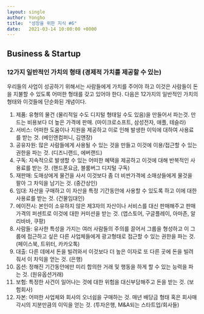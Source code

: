 ```yaml
---
layout: single
author: Yongho
title:  "성장을 위한 지식 #6"
date:   2021-03-14 10:00:00 +0000
---
```


## Business & Startup
### 12가지 일반적인 가치의 형태 (경제적 가치를 제공할 수 있는)
 우리들의 사업이 성공하기 위해서는 사람들에게 가치를 주어야 하고 이것은 사람들이 돈을 지불할 수 있도록 어떠한 형태를 갖고 있어야 한다. 다음은 12가지의 일반적인 가치의 형태와 이것들에 단순화된 개념이다.

 1. 제품: 유형의 물건 (물리적일 수도 디지털 형태일 수도 있음)을 만들어서 파는것. 만드는 비용보다 더 높은 가격에 판매. (마이크로소프트, 삼성전자, 애플, 테슬라)
 2. 서비스: 어떠한 도움이나 지원을 제공하고 이로 인해 발생한 이익에 대하여 사용료를 받는 것. (베인앤컴퍼니, 김앤장)
 3. 공유자원: 많은 사람들에게 사용될 수 있는 것을 만들고 이것에 이용/접근할 수 있는 권한을 파는 것. (디즈니랜드, 에버랜드) 
 4. 구독: 지속적으로 발생할 수 있는 어떠한 혜택을 제공하고 이것에 대해 반복적인 사용료를 받는 것. (핸드폰요금, 블룸버그 디지털 구독)
 5. 재판매: 도매상에게 물건을 사서 이것보다 좀 더 비싼가격에 소매상들에게 물것을 팔아 그 차익을 남기는 것. (중간상인) 
 6. 임대: 자산을 구매하고 이 자산을 특정 기간동안에 사용할 수 있도록 하고 이에 대한 사용료를 받는 것. (건물임대인) 
 7. 에이전시: 본인이 소유하지 않은 제3자의 자산이나 서비스를 대신 판매해주고 판매가격의 퍼센트로 이것에 대한 커미션을 받는 것. (앱스토어, 구글플레이, 아마존, 알리바바, 쿠팡) 
 8. 사람들: 유사한 특성을 가지는 여러 사람들의 주의를 끌어서 그룹을 형성하고 이 그룹에 접근하고 싶은 다른 사업체들에게 광고형태로 접근할 수 있는 권한을 파는 것. (페이스북, 트위터, 카카오톡) 
 9. 대출: 다른 데에서 돈을 빌려와서 이것보다 더 높은 이자로 또 다른 곳에 돈을 빌려줘서 이 차익을 얻는 것. (은행) 
 10. 옵션: 정해진 기간동안에만 미리 합의한 거래 및 행동을 하게 할 수 있는 능력을 파는 것. (원유옵션거래) 
 11. 보험: 특정한 사건이 일어나는 것에 대한 위험을 대신부담해주고 돈을 받는 것. (보험회사) 
 12. 자본: 어떠한 사업체와 회사의 오너쉽을 구매하는 것. 매년 배당금 형태 혹은 회사매각시의 지분만큼의 이익을 얻는 것. (투자은행, M&A되는 스타트업/회사들)
